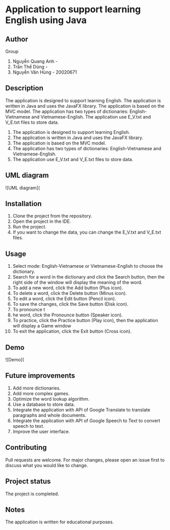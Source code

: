 # Application to support learning English using Java
## Author
Group 
  1. Nguyễn Quang Anh -
  2. Trần Thế Dũng -
  3. Nguyễn Văn Hùng - 20020671
## Description
The application is designed to support learning English. The application is written in Java and uses the JavaFX library. The application is based on the MVC model. The application has two types of dictionaries: English-Vietnamese and Vietnamese-English. The application use E_V.txt and V_E.txt files to store data.
  1. The application is designed to support learning English.
  2. The application is written in Java and uses the JavaFX library.
  3. The application is based on the MVC model.
  4. The application has two types of dictionaries: English-Vietnamese and Vietnamese-English.
  5. The application use E_V.txt and V_E.txt files to store data.
## UML diagram
![UML diagram](
## Installation
  1. Clone the project from the repository.
  2. Open the project in the IDE.
  3. Run the project.
  4. If you want to change the data, you can change the E_V.txt and V_E.txt files.
## Usage
  1. Select mode: English-Vietnamese or Vietnamese-English to choose the dictionary.
  2. Search for a word in the dictionary and click the Search button, then the right side of the window will display the meaning of the word.
  3. To add a new word, click the Add button (Plus icon).
  4. To delete a word, click the Delete button (Minus icon).
  5. To edit a word, click the Edit button (Pencil icon).
  6. To save the changes, click the Save button (Disk icon).
  7. To pronounce t
  8. he word, click the Pronounce button (Speaker icon).
  9. To practice, click the Practice button (Play icon), then the application will display a Game window
  10. To exit the application, click the Exit button (Cross icon).
## Demo
![Demo](
## Future improvements
  1. Add more dictionaries.
  2. Add more complex games.
  3. Optimize the word lookup algorithm.
  4. Use a database to store data.
  5. Integrate the application with API of Google Translate to translate paragraphs and whole documents.
  6. Integrate the application with API of Google Speech to Text to convert speech to text.
  7. Improve the user interface.
## Contributing
Pull requests are welcome. For major changes, please open an issue first to discuss what you would like to change.
## Project status
The project is completed.
## Notes
The application is written for educational purposes.

